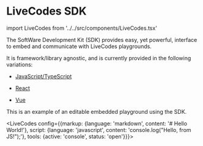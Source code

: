 # LiveCodes SDK

import LiveCodes from '../../src/components/LiveCodes.tsx'

The SoftWare Development Kit (SDK) provides easy, yet powerful, interface to embed and communicate with LiveCodes playgrounds.

It is framework/library agnostic, and is currently provided in the following variations:

- [JavaScript/TypeScript](./js-ts.md)

- [React](./react.md)

- [Vue](./vue.md)

This is an example of an editable embedded playground using the SDK.

<LiveCodes config={{markup: {language: 'markdown', content: '# Hello World!'}, script: {language: 'javascript', content: 'console.log("Hello, from JS!");'}, tools: {active: 'console', status: 'open'}}}></LiveCodes>
